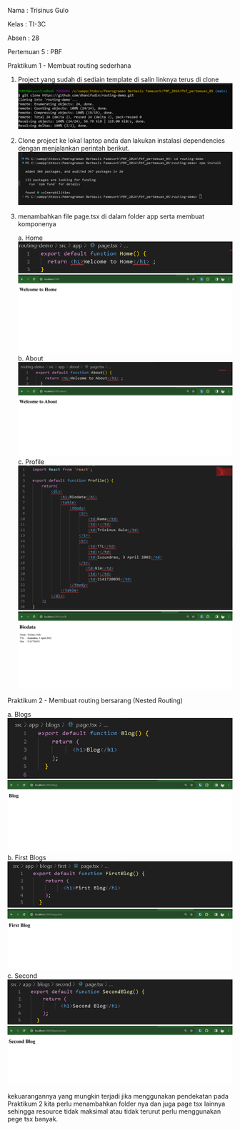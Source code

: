 Nama : Trisinus Gulo

Kelas : TI-3C

Absen : 28

Pertemuan 5 : PBF

Praktikum 1 - Membuat routing sederhana

1. Project yang sudah di sediain template di salin linknya terus di clone
   ![test](img/Langkah1_Prak1.png)

2. Clone project ke lokal laptop anda dan lakukan instalasi dependencies dengan menjalankan perintah berikut.
   ![test](img/Langkah2_Prak%202.png)

3. menambahkan file page.tsx di dalam folder app serta membuat komponenya

   a. Home
      ![test](img/home.png)
      ![test](img/hasil%20home.png)
   b. About
      ![test](img/About.png)
      ![test](img/Hasil%20About.png)
   c. Profile
      ![test](img/profile.png)
      ![test](img/hasil%20profile.png)

Praktikum 2 - Membuat routing bersarang (Nested Routing)
   
   a. Blogs
      ![test](img/blogs1.png)
      ![test](img/blogs.png)
   b. First Blogs
      ![test](img/first.png)
      ![test](img/hasil%20first.png)
   c. Second 
      ![test](img/Second.png)
      ![etst](img/hasil%20second.png)
   
   kekuarangannya  yang mungkin terjadi jika menggunakan pendekatan pada Praktikum 2 kita perlu menambahkan folder nya dan juga page tsx lainnya sehingga resource tidak maksimal atau tidak terurut perlu menggunakan pege tsx banyak.
      




